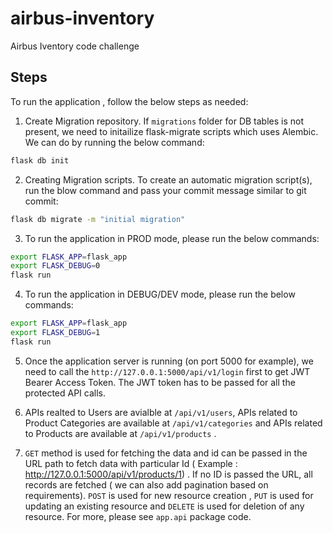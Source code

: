 # airbus-inventory
Airbus Iventory code challenge

## Steps
To run the application , follow the below steps as needed:

1. Create Migration repository. If `migrations` folder for DB tables  is not present, we need to initailize flask-migrate scripts which uses Alembic. We can do by running the below command:
```bash
flask db init
``` 
2. Creating Migration scripts. To create an automatic migration script(s), run the blow command and pass your  commit message similar to git commit:
```bash
flask db migrate -m "initial migration"
```

3. To run the application in PROD mode, please run the below commands:

```bash
export FLASK_APP=flask_app 
export FLASK_DEBUG=0
flask run
```

4. To run the application in DEBUG/DEV mode, please run the below commands:

```bash
export FLASK_APP=flask_app 
export FLASK_DEBUG=1   
flask run
```
5. Once the application server is running (on port 5000 for example), we need to call the `http://127.0.0.1:5000/api/v1/login` first to get JWT Bearer Access Token. The JWT token has to be passed for all the protected API calls.

6. APIs realted to Users are avialble at `/api/v1/users`, APIs related to Product Categories are available at `/api/v1/categories` and APIs related to Products are available at `/api/v1/products` .

7. `GET` method is used for fetching the data and id can be passed in the URL path to fetch data with particular Id ( Example : http://127.0.0.1:5000/api/v1/products/1) . If no ID is passed the URL, all records are fetched ( we can also add pagination based on requirements). `POST` is used for new resource creation , `PUT` is used for updating an existing resource and `DELETE`  is used for deletion of any resource. For more, please see `app.api` package code.